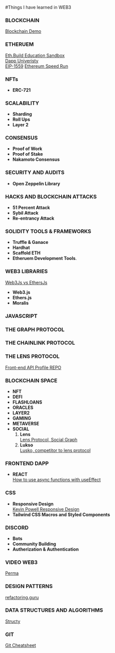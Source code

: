 #Things I have learned in WEB3

### **BLOCKCHAIN**

[Blockchain Demo](https://andersbrownworth.com/blockchain)

### **ETHERUEM**

[Eth.Build Education Sandbox](https://eth.build)  
[Dapp Univeristy](https://dappuniversity.com)  
[EIP-1559](https://www.youtube.com/watch?v=MGemhK9t44Q)
[Ethereum Speed Run](https://www.youtube.com/watch?v=91ADHMUH0Ds)

### **NFTs**

- **ERC-721**

### SCALABILITY

- **Sharding**
- **Roll Ups**
- **Layer 2**

### **CONSENSUS**

- **Proof of Work**
- **Proof of Stake**
- **Nakamoto Consensus**

### SECURITY AND AUDITS

- **Open Zeppelin Library**

### HACKS AND BLOCKCHAIN ATTACKS

- **51 Percent Attack**
- **Sybil Attack**
- **Re-entrancy Attack**

### **SOLIDITY TOOLS & FRAMEWORKS**

- **Truffle & Ganace**
- **Hardhat**
- **Scaffold ETH**
- **Etheruem Development Tools**.

### **WEB3 LIBRARIES**  
[Web3Js vs EthersJs](https://www.youtube.com/watch?v=DdyXocqnCxE&t=476s)

- **Web3.js**
- **Ethers.js**
- **Moralis**

### **JAVASCRIPT**

### **THE GRAPH PROTOCOL**

### **THE CHAINLINK PROTOCOL**

### **THE LENS PROTOCOL**

[Front-end API Profile REPO](https://github.com/dabit3/lens-protocol-frontend)

### **BLOCKCHAIN SPACE**

- **NFT**
- **DEFI**
- **FLASHLOANS**
- **ORACLES**
- **LAYER2**
- **GAMING**
- **METAVERSE**
- **SOCIAL**
  1. **Lens**  
     [Lens Protocol, Social Graph](https://lens.xyz/)
  2. **Lukso**  
     [Lusko, competitor to lens protocol](https://lukso.network/)

### **FRONTEND DAPP**

- **REACT**  
  [How to use async functions with useEffect](https://devtrium.com/posts/async-functions-useeffect)

### **CSS**

- **Responsive Design**  
  [Kevin Powell Responsive Design](https://courses.kevinpowell.co/view/courses/conquering-responsive-layouts/233002-introduction/1007804-intro-why-the-course-is-formatted-in-this-way)
- **Tailwind CSS Macros and Styled Components**

### **DISCORD**

- **Bots**
- **Community Building**
- **Autherization & Authentication**

### **VIDEO WEB3**

[Perma](https://github.com/dabit3/perma)

### **DESIGN PATTERNS**

[refactoring.guru](https://refactoring.guru/design-patterns)

### **DATA STRUCTURES AND ALGORITHMS**

[Structy](https://www.structy.net)

### **GIT**

[Git Cheatsheet](https://devhints.io/git-tricks)
